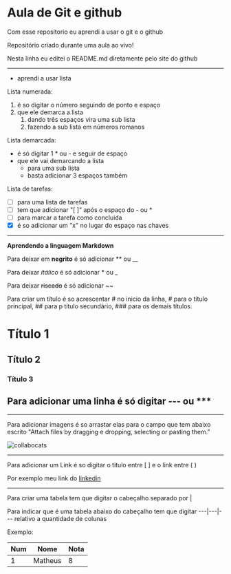 # Aula de Git e github
Com esse repositorio eu aprendi a usar o git e o github

Repositório criado durante uma aula ao vivo!

Nesta linha eu editei o README.md diretamente pelo site do github

***

* aprendi a usar lista

Lista numerada:

1. é so digitar o número seguindo de ponto e espaço
2. que ele demarca a lista
   1. dando três espaços vira uma sub lista
   2. fazendo a sub lista em números romanos

Lista demarcada:

* é só digitar 1 * ou - e seguir de espaço
* que ele vai demarcando a lista
   * para uma sub lista
   * basta adicionar 3 espaços também

Lista de tarefas:

- [ ] para uma lista de tarefas
- [ ] tem que adicionar "[ ]" após o espaço do - ou *
- [ ] para marcar a tarefa como concluida
- [x] é so adicionar um "x" no lugar do espaço nas chaves

***

**Aprendendo a linguagem Markdown**

Para deixar em **negrito** é só adicionar ** ou __

Para deixar *itálico* é só adicionar * ou _

Para deixar ~~riscado~~ é só adicionar ~~

Para criar um título é so acrescentar # no inicio da linha, # para o título principal, ## para p título secundário, ### para os demais títulos.

# Título 1
## Título 2
### Título 3

Para adicionar uma linha é só digitar --- ou ***
---
***

Para adicionar imagens é so arrastar elas para o campo que tem abaixo escrito "Attach files by dragging e dropping, selecting or pasting them."

![collabocats](https://user-images.githubusercontent.com/129125907/228117799-7225fe41-f6de-4d79-8cdd-e865441cb7c3.jpg)

***

Para adicionar um Link é so digitar o titulo entre [ ] e o link entre ( )

Por exemplo meu link do [linkedin](https://www.linkedin.com/in/matheus-ant%C3%B4nio-196b09239/)

***

Para criar uma tabela tem que digitar o cabeçalho separado por |

Para indicar que é uma tabela abaixo do cabeçalho tem que digitar ---|---|--- relativo a quantidade de colunas

Exemplo:

Num | Nome | Nota
---|---|---
1 | Matheus | 8

